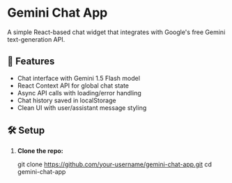 # Gemini Chat App

A simple React-based chat widget that integrates with Google's free Gemini text-generation API.

## 🚀 Features

- Chat interface with Gemini 1.5 Flash model
- React Context API for global chat state
- Async API calls with loading/error handling
- Chat history saved in localStorage
- Clean UI with user/assistant message styling

## 🛠️ Setup

1. **Clone the repo:**
   
   git clone https://github.com/your-username/gemini-chat-app.git
   cd gemini-chat-app

